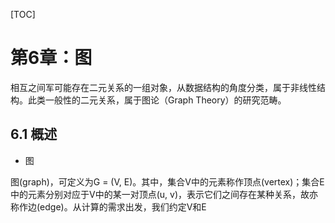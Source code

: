 [TOC]

# 第6章：图

相互之间军可能存在二元关系的一组对象，从数据结构的角度分类，属于非线性结构。此类一般性的二元关系，属于图论（Graph Theory）的研究范畴。

## 6.1 概述

* 图

图(graph)，可定义为G = (V, E)。其中，集合V中的元素称作顶点(vertex)；集合E中的元素分别对应于V中的某一对顶点(u, v)，表示它们之间存在某种关系，故亦称作边(edge)。从计算的需求出发，我们约定V和E


